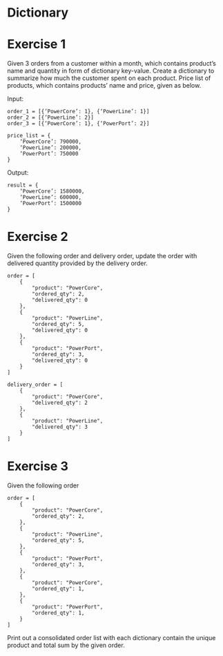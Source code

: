 Dictionary
===

# Exercise 1

Given 3 orders from a customer within a month, which contains product’s name and quantity
in form of dictionary key-value. Create a dictionary to summarize how much the customer
spent on each product. Price list of products, which contains products’ name and price, given
as below.

Input:

```
order_1 = [{‘PowerCore’: 1}, {‘PowerLine’: 1}]
order_2 = [{‘PowerLine’: 2}]
order_3 = [{‘PowerCore’: 1}, {‘PowerPort’: 2}]

price_list = {
    ‘PowerCore’: 790000,
    ‘PowerLine’: 200000,
    ‘PowerPort’: 750000
}
```

Output:

```
result = {
    ‘PowerCore’: 1580000,
    ‘PowerLine’: 600000,
    ‘PowerPort’: 1500000
}
```

# Exercise 2

Given the following order and delivery order, update the order with delivered quantity provided by the delivery order.

```
order = [
    {
        "product": "PowerCore",
        "ordered_qty": 2,
        "delivered_qty": 0
    },
    {
        "product": "PowerLine",
        "ordered_qty": 5,
        "delivered_qty": 0
    },
    {
        "product": "PowerPort",
        "ordered_qty": 3,
        "delivered_qty": 0
    }
]

delivery_order = [
    {
        "product": "PowerCore",
        "delivered_qty": 2
    },
    {
        "product": "PowerLine",
        "delivered_qty": 3
    }
]
```

# Exercise 3

Given the following order

```
order = [
    {
        "product": "PowerCore",
        "ordered_qty": 2,
    },
    {
        "product": "PowerLine",
        "ordered_qty": 5,
    },
    {
        "product": "PowerPort",
        "ordered_qty": 3,
    },
    {
        "product": "PowerCore",
        "ordered_qty": 1,
    },
    {
        "product": "PowerPort",
        "ordered_qty": 1,
    }
]
```

Print out a consolidated order list with each dictionary contain the unique product and total sum by the given order.